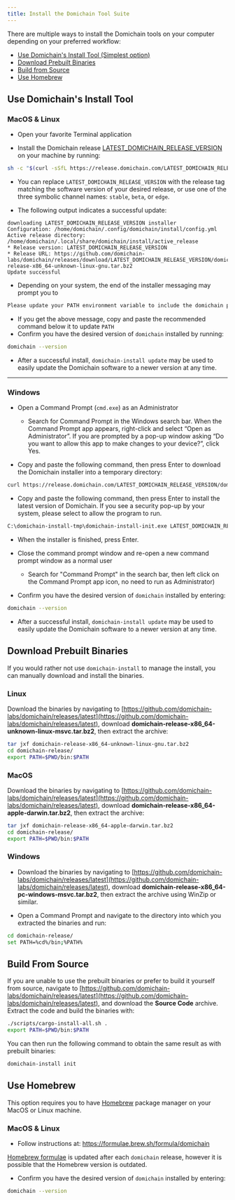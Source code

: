 ```yaml
---
title: Install the Domichain Tool Suite
---
```


There are multiple ways to install the Domichain tools on your computer
depending on your preferred workflow:

- [Use Domichain's Install Tool (Simplest option)](#use-domichains-install-tool)
- [Download Prebuilt Binaries](#download-prebuilt-binaries)
- [Build from Source](#build-from-source)
- [Use Homebrew](#use-homebrew)

## Use Domichain's Install Tool

### MacOS & Linux

- Open your favorite Terminal application

- Install the Domichain release
  [LATEST_DOMICHAIN_RELEASE_VERSION](https://github.com/domichain-labs/domichain/releases/tag/LATEST_DOMICHAIN_RELEASE_VERSION) on your
  machine by running:

```bash
sh -c "$(curl -sSfL https://release.domichain.com/LATEST_DOMICHAIN_RELEASE_VERSION/install)"
```

- You can replace `LATEST_DOMICHAIN_RELEASE_VERSION` with the release tag matching
  the software version of your desired release, or use one of the three symbolic
  channel names: `stable`, `beta`, or `edge`.

- The following output indicates a successful update:

```text
downloading LATEST_DOMICHAIN_RELEASE_VERSION installer
Configuration: /home/domichain/.config/domichain/install/config.yml
Active release directory: /home/domichain/.local/share/domichain/install/active_release
* Release version: LATEST_DOMICHAIN_RELEASE_VERSION
* Release URL: https://github.com/domichain-labs/domichain/releases/download/LATEST_DOMICHAIN_RELEASE_VERSION/domichain-release-x86_64-unknown-linux-gnu.tar.bz2
Update successful
```

- Depending on your system, the end of the installer messaging may prompt you
  to

```bash
Please update your PATH environment variable to include the domichain programs:
```

- If you get the above message, copy and paste the recommended command below
  it to update `PATH`
- Confirm you have the desired version of `domichain` installed by running:

```bash
domichain --version
```

- After a successful install, `domichain-install update` may be used to easily
  update the Domichain software to a newer version at any time.

---

### Windows

- Open a Command Prompt (`cmd.exe`) as an Administrator

  - Search for Command Prompt in the Windows search bar. When the Command
    Prompt app appears, right-click and select “Open as Administrator”.
    If you are prompted by a pop-up window asking “Do you want to allow this app to
    make changes to your device?”, click Yes.

- Copy and paste the following command, then press Enter to download the Domichain
  installer into a temporary directory:

```bash
curl https://release.domichain.com/LATEST_DOMICHAIN_RELEASE_VERSION/domichain-install-init-x86_64-pc-windows-msvc.exe --output C:\domichain-install-tmp\domichain-install-init.exe --create-dirs
```

- Copy and paste the following command, then press Enter to install the latest
  version of Domichain. If you see a security pop-up by your system, please select
  to allow the program to run.

```bash
C:\domichain-install-tmp\domichain-install-init.exe LATEST_DOMICHAIN_RELEASE_VERSION
```

- When the installer is finished, press Enter.

- Close the command prompt window and re-open a new command prompt window as a
  normal user
  - Search for "Command Prompt" in the search bar, then left click on the
    Command Prompt app icon, no need to run as Administrator)
- Confirm you have the desired version of `domichain` installed by entering:

```bash
domichain --version
```

- After a successful install, `domichain-install update` may be used to easily
  update the Domichain software to a newer version at any time.

## Download Prebuilt Binaries

If you would rather not use `domichain-install` to manage the install, you can
manually download and install the binaries.

### Linux

Download the binaries by navigating to
[https://github.com/domichain-labs/domichain/releases/latest](https://github.com/domichain-labs/domichain/releases/latest),
download **domichain-release-x86_64-unknown-linux-msvc.tar.bz2**, then extract the
archive:

```bash
tar jxf domichain-release-x86_64-unknown-linux-gnu.tar.bz2
cd domichain-release/
export PATH=$PWD/bin:$PATH
```

### MacOS

Download the binaries by navigating to
[https://github.com/domichain-labs/domichain/releases/latest](https://github.com/domichain-labs/domichain/releases/latest),
download **domichain-release-x86_64-apple-darwin.tar.bz2**, then extract the
archive:

```bash
tar jxf domichain-release-x86_64-apple-darwin.tar.bz2
cd domichain-release/
export PATH=$PWD/bin:$PATH
```

### Windows

- Download the binaries by navigating to
  [https://github.com/domichain-labs/domichain/releases/latest](https://github.com/domichain-labs/domichain/releases/latest),
  download **domichain-release-x86_64-pc-windows-msvc.tar.bz2**, then extract the
  archive using WinZip or similar.

- Open a Command Prompt and navigate to the directory into which you extracted
  the binaries and run:

```bash
cd domichain-release/
set PATH=%cd%/bin;%PATH%
```

## Build From Source

If you are unable to use the prebuilt binaries or prefer to build it yourself
from source, navigate to
[https://github.com/domichain-labs/domichain/releases/latest](https://github.com/domichain-labs/domichain/releases/latest),
and download the **Source Code** archive. Extract the code and build the
binaries with:

```bash
./scripts/cargo-install-all.sh .
export PATH=$PWD/bin:$PATH
```

You can then run the following command to obtain the same result as with
prebuilt binaries:

```bash
domichain-install init
```

## Use Homebrew

This option requires you to have [Homebrew](https://brew.sh/) package manager on your MacOS or Linux machine.

### MacOS & Linux

- Follow instructions at: https://formulae.brew.sh/formula/domichain

[Homebrew formulae](https://github.com/Homebrew/homebrew-core/blob/HEAD/Formula/domichain.rb)
is updated after each `domichain` release, however it is possible that
the Homebrew version is outdated.

- Confirm you have the desired version of `domichain` installed by entering:

```bash
domichain --version
```
